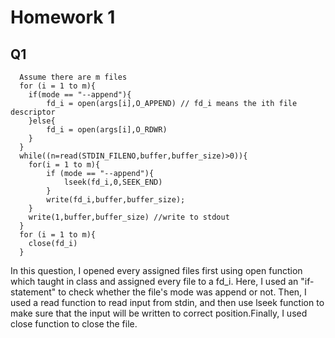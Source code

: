 # Homework 1

## Q1

```
  Assume there are m files
  for (i = 1 to m){
    if(mode == "--append"){
        fd_i = open(args[i],O_APPEND) // fd_i means the ith file descriptor
    }else{
        fd_i = open(args[i],O_RDWR)
    }
  }
  while((n=read(STDIN_FILENO,buffer,buffer_size)>0)){
    for(i = 1 to m){
        if (mode == "--append"){
            lseek(fd_i,0,SEEK_END)
        }
        write(fd_i,buffer,buffer_size);
    }
    write(1,buffer,buffer_size) //write to stdout
  }
  for (i = 1 to m){
    close(fd_i)
  }

```

In this question, I opened every assigned files first using open function which taught in class and assigned every file to a fd_i. Here, I used an "if-statement" to check whether the file's mode was append or not.
Then, I used a read function to read input from stdin, and then use lseek function to make sure that the input will be written to correct position.Finally, I used close function to close the file.
